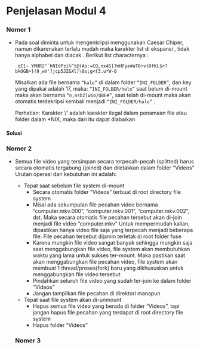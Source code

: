 # Penjelasan Modul 4


### Nomer 1
-  Pada soal diminta untuk mengenkripsi menggunakan Caesar Chiper, namun dikarenakan terlalu mudah maka karakter list di    ekspansi , tidak hanya alphabet dan diacak . Berikut list characternya :

    ``` qE1~ YMUR2"`hNIdPzi%^t@(Ao:=CQ,nx4S[7mHFye#aT6+v)DfKL$r?bkOGB>}!9_wV']jcp5JZ&Xl|\8s;g<{3.u*W-0```
    
    Misalkan ada file bernama ``“halo”`` di dalam folder ``“INI_FOLDER”``, dan key yang dipakai adalah 17, maka:
```“INI_FOLDER/halo”``` saat belum di-mount maka akan bernama ``“n,nsbZ]wio/QBE#”``, saat telah di-mount maka akan otomatis terdekripsi kembali menjadi ``“INI_FOLDER/halo”`` .

   Perhatian: Karakter ‘/’ adalah karakter ilegal dalam penamaan file atau folder dalam *NIX, maka dari itu dapat diabaikan

#### Solusi 


### Nomer 2

+ Semua file video yang tersimpan secara terpecah-pecah (splitted) harus secara otomatis tergabung (joined) dan diletakkan dalam folder “Videos”
Urutan operasi dari kebutuhan ini adalah:
  - Tepat saat sebelum file system di-mount
      - Secara otomatis folder “Videos” terbuat di root directory file system
      - Misal ada sekumpulan file pecahan video bernama “computer.mkv.000”, “computer.mkv.001”, “computer.mkv.002”, dst. Maka           secara otomatis file pecahan tersebut akan di-join menjadi file video “computer.mkv”
        Untuk mempermudah kalian, dipastikan hanya video file saja yang terpecah menjadi beberapa file. File pecahan tersebut           dijamin terletak di root folder fuse
      - Karena mungkin file video sangat banyak sehingga mungkin saja saat menggabungkan file video, file system akan                   membutuhkan waktu yang lama untuk sukses ter-mount. Maka pastikan saat akan menggabungkan file pecahan video, file             system akan membuat 1 thread/proses(fork) baru yang dikhususkan untuk menggabungkan file video tersebut
      - Pindahkan seluruh file video yang sudah ter-join ke dalam folder “Videos”
      - Jangan tampilkan file pecahan di direktori manapun
  - Tepat saat file system akan di-unmount
      - Hapus semua file video yang berada di folder “Videos”, tapi jangan hapus file pecahan yang terdapat di root directory           file system
      - Hapus folder “Videos” 
      
    
   ### Nomer 3
 
